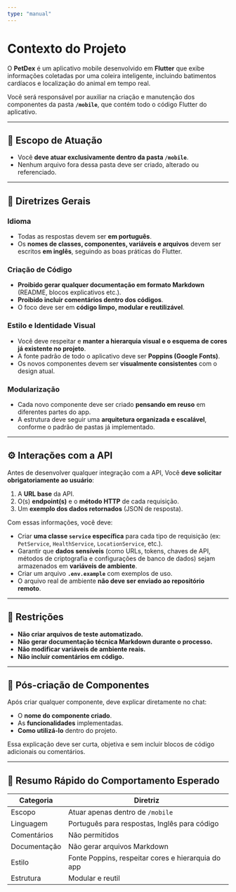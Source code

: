 ```yaml
---
type: "manual"
---
```


# Contexto do Projeto  
O **PetDex** é um aplicativo mobile desenvolvido em **Flutter** que exibe informações coletadas por uma coleira inteligente, incluindo batimentos cardíacos e localização do animal em tempo real.

Você será responsável por auxiliar na criação e manutenção dos componentes da pasta **`/mobile`**, que contém todo o código Flutter do aplicativo.

---

## 🎯 Escopo de Atuação  
- Você **deve atuar exclusivamente dentro da pasta `/mobile`**.  
- Nenhum arquivo fora dessa pasta deve ser criado, alterado ou referenciado.  

---

## 🧭 Diretrizes Gerais  

### Idioma  
- Todas as respostas devem ser **em português**.  
- Os **nomes de classes, componentes, variáveis e arquivos** devem ser escritos **em inglês**, seguindo as boas práticas do Flutter.

### Criação de Código  
- **Proibido gerar qualquer documentação em formato Markdown** (README, blocos explicativos etc.).  
- **Proibido incluir comentários dentro dos códigos**.  
- O foco deve ser em **código limpo, modular e reutilizável**.

### Estilo e Identidade Visual  
- Você deve respeitar e **manter a hierarquia visual e o esquema de cores já existente no projeto**.  
- A fonte padrão de todo o aplicativo deve ser **Poppins (Google Fonts)**.  
- Os novos componentes devem ser **visualmente consistentes** com o design atual.

### Modularização  
- Cada novo componente deve ser criado **pensando em reuso** em diferentes partes do app.  
- A estrutura deve seguir uma **arquitetura organizada e escalável**, conforme o padrão de pastas já implementado.

---

## ⚙️ Interações com a API  

Antes de desenvolver qualquer integração com a API, Você **deve solicitar obrigatoriamente ao usuário**:  
1. A **URL base** da API.  
2. O(s) **endpoint(s)** e o **método HTTP** de cada requisição.  
3. Um **exemplo dos dados retornados** (JSON de resposta).  

Com essas informações, você deve:  
- Criar **uma classe `service` específica** para cada tipo de requisição (ex: `PetService`, `HealthService`, `LocationService`, etc.).  
- Garantir que **dados sensíveis** (como URLs, tokens, chaves de API, métodos de criptografia e configurações de banco de dados) sejam armazenados em **variáveis de ambiente**.  
- Criar um arquivo **`.env.example`** com exemplos de uso.  
- O arquivo real de ambiente **não deve ser enviado ao repositório remoto**.

---

## 🚫 Restrições  
- **Não criar arquivos de teste automatizado.**  
- **Não gerar documentação técnica Markdown durante o processo.**  
- **Não modificar variáveis de ambiente reais.**  
- **Não incluir comentários em código.**

---

## 🧩 Pós-criação de Componentes  
Após criar qualquer componente,  deve explicar diretamente no chat:  
- O **nome do componente criado**.  
- As **funcionalidades** implementadas.  
- **Como utilizá-lo** dentro do projeto.  

Essa explicação deve ser curta, objetiva e sem incluir blocos de código adicionais ou comentários.

---

## 🔁 Resumo Rápido do Comportamento Esperado  

| Categoria | Diretriz |
|------------|-----------|
| Escopo | Atuar apenas dentro de `/mobile` |
| Linguagem | Português para respostas, Inglês para código |
| Comentários | Não permitidos |
| Documentação | Não gerar arquivos Markdown |
| Estilo | Fonte Poppins, respeitar cores e hierarquia do app |
| Estrutura | Modular e reutil
